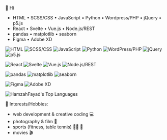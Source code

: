 👋 Hi

* HTML • SCSS/CSS • JavaScript • Python • Wordpress/PHP • jQuery • p5.js
* React • Svelte • Vue.js • Node.js/REST
* pandas • matplotlib • seaborn
* Figma • Adobe XD

![HTML](https://img.shields.io/badge/HTML5-E34F26?style=for-the-badge&logo=html5&logoColor=white)
![SCSS/CSS](https://img.shields.io/badge/SCSS/CSS-1572B6?style=for-the-badge&logo=css3&logoColor=white)
![JavaScript](https://img.shields.io/badge/JavaScript-F7DF1E?style=for-the-badge&logo=javascript&logoColor=black)
![Python](https://img.shields.io/badge/Python-3776AB?style=for-the-badge&logo=python&logoColor=white)
![WordPress/PHP](https://img.shields.io/badge/WordPress/PHP-21759B?style=for-the-badge&logo=wordpress&logoColor=white)
![jQuery](https://img.shields.io/badge/jQuery-0769AD?style=for-the-badge&logo=jquery&logoColor=white)
![p5.js](https://img.shields.io/badge/p5.js-ED225D?style=for-the-badge&logo=p5.js&logoColor=white)

![React](https://img.shields.io/badge/React-61DAFB?style=for-the-badge&logo=react&logoColor=black)
![Svelte](https://img.shields.io/badge/Svelte-FF3E00?style=for-the-badge&logo=svelte&logoColor=white)
![Vue.js](https://img.shields.io/badge/Vue.js-4FC08D?style=for-the-badge&logo=vue.js&logoColor=white)
![Node.js/REST](https://img.shields.io/badge/Node.js-339933?style=for-the-badge&logo=node.js&logoColor=white)

![pandas](https://img.shields.io/badge/pandas-150458?style=for-the-badge&logo=pandas&logoColor=white)
![matplotlib](https://img.shields.io/badge/matplotlib-008080?style=for-the-badge&logo=matplotlib&logoColor=white)
![seaborn](https://img.shields.io/badge/seaborn-00A6D6?style=for-the-badge&logo=seaborn&logoColor=white)

![Figma](https://img.shields.io/badge/Figma-F24E1E?style=for-the-badge&logo=figma&logoColor=white)
![Adobe XD](https://img.shields.io/badge/Adobe%20XD-FF61F6?style=for-the-badge&logo=adobe-xd&logoColor=white)

<!--![HamzahFayad's Streak](https://github-readme-streak-stats.herokuapp.com/?user=HamzahFayad&theme=tokyonight&hide_border=false)-->
![HamzahFayad's Top Languages](https://github-readme-stats.vercel.app/api/top-langs/?username=HamzahFayad&theme=tokyonight&show_icons=true&hide_border=false&layout=compact)

<!--![Anurag's GitHub stats](https://github-readme-stats.vercel.app/api?username=HamzahFayad&show_icons=true&theme=tokyonight)-->


🎳 Interests/Hobbies:
* web development & creative coding 💻
* photography & film 📸
* sports (fitness, table tennis) 🏋️‍♂️ 🏓
* movies 🎬

